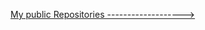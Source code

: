 [My public Repositories ------------------->](https://github.com/sofiiila/sofiiila/blob/main/content_table.md)
